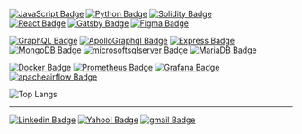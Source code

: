      
[![JavaScript Badge](https://img.shields.io/badge/-JavaScript-F7DF1E?style=flat-square&logo=JavaScript&logoColor=white&link=)]()
[![Python Badge](https://img.shields.io/badge/-Python-3776AB?style=flat-square&logo=Python&logoColor=white&link=)]()
[![Solidity Badge](https://img.shields.io/badge/-Solidity-363636?style=flat-square&logo=Solidity&logoColor=white&link=)]()
<br />
[![React Badge](https://img.shields.io/badge/-React-61DAFB?style=flat-square&logo=React&logoColor=white&link=)]()
[![Gatsby Badge](https://img.shields.io/badge/-Gatsby-663399?style=flat-square&logo=Gatsby&logoColor=white&link=)]()
[![Figma Badge](https://img.shields.io/badge/-Figma-F24E1E?style=flat-square&logo=Figma&logoColor=white&link=)]()

[![GraphQL Badge](https://img.shields.io/badge/-GraphQL-E10098?style=flat-square&logo=GraphQL&logoColor=white&link=)]()
[![ApolloGraphql Badge](https://img.shields.io/badge/-Apollo-311C87?style=flat-square&logo=ApolloGraphql&logoColor=white&link=)]()
[![Express Badge](https://img.shields.io/badge/-Express-000000?style=flat-square&logo=Express&logoColor=white&link=)]()
<br />
[![MongoDB Badge](https://img.shields.io/badge/-MongoDB-47A248?style=flat-square&logo=MongoDB&logoColor=white&link=)]()
[![microsoftsqlserver Badge](https://img.shields.io/badge/-SQLServer-CC2927?style=flat-square&logo=microsoftsqlserver&logoColor=white&link=)]()
[![MariaDB Badge](https://img.shields.io/badge/-MariaDB-003545?style=flat-square&logo=MariaDB&logoColor=white&link=)]()

[![Docker Badge](https://img.shields.io/badge/-Docker-2496ED?style=flat-square&logo=Docker&logoColor=white&link=)]()
[![Prometheus Badge](https://img.shields.io/badge/-Prometheus-E6522C?style=flat-square&logo=Prometheus&logoColor=white&link=)]()
[![Grafana Badge](https://img.shields.io/badge/-Grafana-663399?style=flat-square&logo=Grafana&logoColor=white&link=)]()
[![apacheairflow Badge](https://img.shields.io/badge/-Airflow-017CEE?style=flat-square&logo=apacheairflow&logoColor=white&link=)]()
<br />

<p align="center">

![Top Langs](https://github-readme-stats.vercel.app/api/top-langs/?username=barkand&hide=TeX&layout=compact)
</p>

---

[![Linkedin Badge](https://img.shields.io/badge/-barkand-blue?style=flat-square&logo=Linkedin&logoColor=white&link=https://www.linkedin.com/in/barkand/)](https://www.linkedin.com/in/barkand/)
[![Yahoo! Badge](https://img.shields.io/badge/-barkand@ymail.com-6001D2?style=flat-square&logo=Yahoo!&logoColor=white&link=mailto:barkand@ymail.com)](mailto:barkand@ymail.com)
[![gmail Badge](https://img.shields.io/badge/-h.barkand@gmail.com-EA4335?style=flat-square&logo=gmail&logoColor=white&link=mailto:h.barkand@gmail.com)](mailto:h.barkand@gmail.com)
        
<!--
- 🔭 I’m currently working on ...
- 🌱 I’m currently learning ...
- 👯 I’m looking to collaborate on ...
- 💬 Ask me about ...
- 📫 How to reach me: ...


- 💬 Find out more about me: 

![svg](https://github.com/barkand/Barkand/blob/main/profile-3d-contrib/profile-season.svg)
![svg](https://github.com/barkand/Barkand/blob/main/profile-3d-contrib/profile-green-animate.svg)

![Github Stats](https://github-readme-stats.vercel.app/api?username=Barkand&show_icons=true&hide=issues&count_private=true&theme=gotham)
-->
